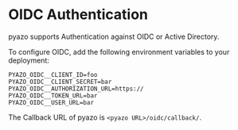 # OIDC Authentication

pyazo supports Authentication against OIDC or Active Directory.

To configure OIDC, add the following environment variables to your deployment:

```
PYAZO_OIDC__CLIENT_ID=foo
PYAZO_OIDC__CLIENT_SECRET=bar
PYAZO_OIDC__AUTHORIZATION_URL=https://
PYAZO_OIDC__TOKEN_URL=bar
PYAZO_OIDC__USER_URL=bar
```

The Callback URL of pyazo is `<pyazo URL>/oidc/callback/`.
